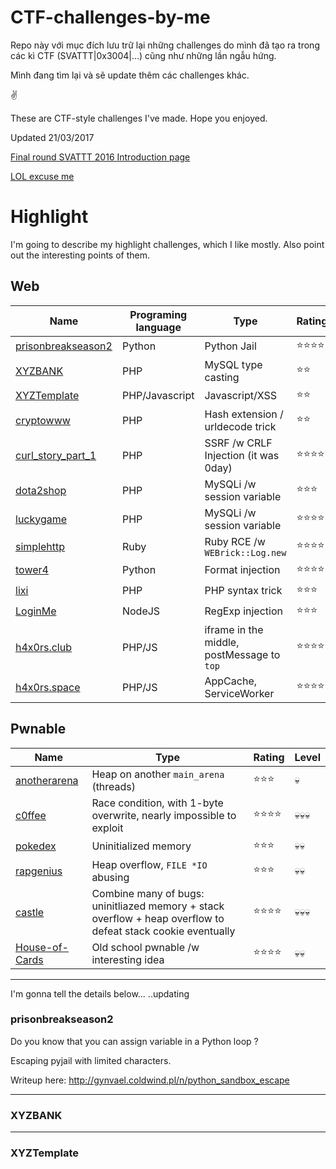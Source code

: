 # CTF-challenges-by-me

Repo này với mục đích lưu trữ lại những challenges do mình đã tạo ra trong các kì CTF (SVATTT|0x3004|...) cũng như những lần ngẫu hứng.

Mình đang tìm lại và sẽ update thêm các challenges khác.

✌

These are CTF-style challenges I've made. Hope you enjoyed.

Updated 21/03/2017


[Final round SVATTT 2016 Introduction page](https://l4wio.github.io/CTF-challenges-by-me/final.svattt.org/)


[LOL excuse me](http://i.imgur.com/kDkDHxr.jpg)


# Highlight
I'm going to describe my highlight challenges, which I like mostly. Also point out the interesting points of them.

## Web
Name | Programing language | Type | Rating | Level
--- | --- | --- | --- | --- |
[prisonbreakseason2](#prisonbreakseason2) | Python | Python Jail | ⭐⭐⭐⭐ | 💀💀💀
[XYZBANK](#XYZBANK) | PHP | MySQL type casting | ⭐⭐ | 💀💀 
[XYZTemplate](#XYZTemplate) | PHP/Javascript | Javascript/XSS | ⭐⭐ | 💀💀 
[cryptowww](#cryptowww) | PHP | Hash extension / urldecode trick | ⭐⭐ | 💀💀 
[curl_story_part_1](#curl_story_part_1) | PHP | SSRF /w CRLF Injection (it was 0day)  | ⭐⭐⭐⭐ | 💀💀
[dota2shop](#dota2shop) | PHP | MySQLi /w session variable | ⭐⭐⭐ | 💀💀
[luckygame](#luckygame) | PHP | MySQLi /w session variable | ⭐⭐⭐⭐ | 💀💀💀
[simplehttp](#simplehttp) | Ruby | Ruby RCE /w `WEBrick::Log.new` | ⭐⭐⭐⭐ | 💀💀💀
[tower4](#tower4) | Python | Format injection | ⭐⭐⭐⭐ | 💀💀
[lixi](lixi_2018) | PHP | PHP syntax trick | ⭐⭐⭐ | 💀💀
[LoginMe](0ctf_quals-2018/LoginMe) | NodeJS | RegExp injection | ⭐⭐⭐ | 💀
[h4x0rs.club](0ctf_quals-2018/h4x0rs.club) | PHP/JS | iframe in the middle, postMessage to `top` | ⭐⭐⭐⭐ | 💀💀💀
[h4x0rs.space](0ctf_quals-2018/h4x0rs.space) | PHP/JS | AppCache, ServiceWorker | ⭐⭐⭐⭐ | 💀💀💀


## Pwnable 
Name | Type | Rating | Level
--- | --- | --- | --- |
[anotherarena](#anotherarena) | Heap on another `main_arena` (threads) | ⭐⭐⭐ | 💀
[c0ffee](#c0ffee) | Race condition, with 1-byte overwrite, nearly impossible to exploit | ⭐⭐⭐⭐ | 💀💀💀
[pokedex](#pokedex) | Uninitialized memory | ⭐⭐⭐ | 💀💀
[rapgenius](#rapgenius) | Heap overflow, `FILE *IO` abusing | ⭐⭐⭐ | 💀💀
[castle](#castle) | Combine many of bugs: uninitliazed memory + stack overflow + heap overflow to defeat stack cookie eventually  | ⭐⭐⭐⭐ | 💀💀💀
[House-of-Cards](#0ctf_quals-2018/House-of-Cards) | Old school pwnable /w interesting idea | ⭐⭐⭐⭐ | 💀💀



---
I'm gonna tell the details below...
..updating

### prisonbreakseason2
Do you know that you can assign variable in a Python loop ? 

Escaping pyjail with limited characters.

Writeup here: http://gynvael.coldwind.pl/n/python_sandbox_escape

---
### XYZBANK

---
### XYZTemplate
